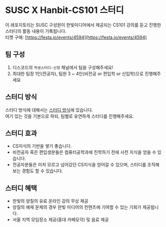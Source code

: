 # SUSC X Hanbit-CS101 스터디
이 레포지토리는 SUSC 구성원이 한빛미디어에서 제공되는 CS101 강의를 듣고 진행한 스터디의 활동 내용이 기록됩니다.  
티켓 구매: [https://festa.io/events/4594](https://festa.io/events/4594)

## 팀 구성
1. 디스코드의 ```학생스터디-신청``` 채널에서 팀을 구성해주세요!  
2. 최대한 팀장 1인(전공자), 팀원 3 ~ 4인(비전공 or 편입학 or 신입학)으로 진행해주세요

## 스터디 방식
스터디 방식에 대해서는 [스터디 방식](HOWTOSTUDY.md)에 있습니다.  
여기 있는 것을 기본으로 하되, 팀별로 유연하게 스터디를 진행해주세요.

## 스터디 효과
* CS지식의 기반을 쌓기 좋습니다.
* 비전공자 혹은 편입생분들은 컴퓨터공학과에 진학하기 전에 사전 지식을 얻을 수 있습니다.
* 전공자분들은 미처 모르고 넘어갔던 CS지식을 얻어갈 수 있으며, 스터디를 조직해보는 경험도 할 수 있습니다.

## 스터디 혜택
* 한빛의 양질의 유료 온라인 강의 무상 제공
* 양질의 예제 문제의 경우 한빛 미디어의 컨텐츠에 기여할 수 있는 기회가 제공됩니다.
* 서울 지역 모임장소 제공(홍대 카페모각) 및 음료 제공
